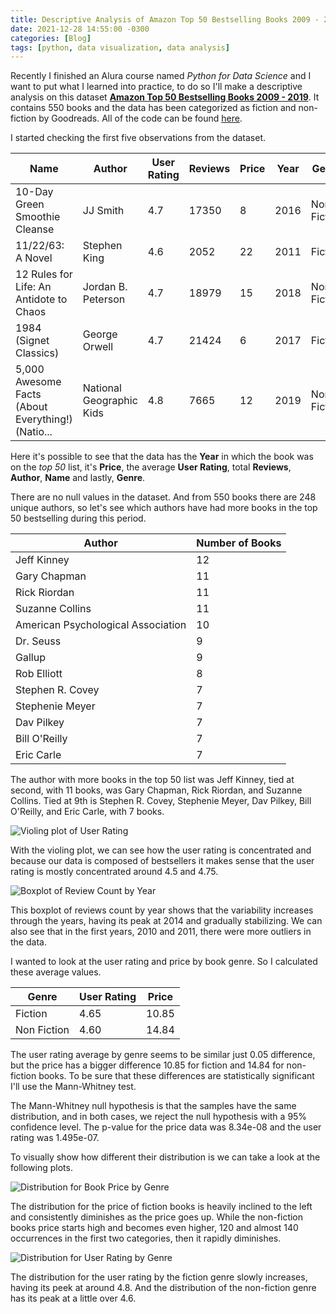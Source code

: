 ```yaml
---
title: Descriptive Analysis of Amazon Top 50 Bestselling Books 2009 - 2019
date: 2021-12-28 14:55:00 -0300
categories: [Blog]
tags: [python, data visualization, data analysis]
---
```


Recently I finished an Alura course named _Python for Data Science_ and I want to put what I learned into practice, to do so I'll make a descriptive analysis on this dataset [**Amazon Top 50 Bestselling Books 2009 - 2019**](https://www.kaggle.com/sootersaalu/amazon-top-50-bestselling-books-2009-2019). It contains 550 books and the data has been categorized as fiction and non-fiction by Goodreads. All of the code can be found [here](https://github.com/devmedeiros/Notebooks/blob/main/descriptive-analysis-of-amazon-top-50-bestsellers.ipynb).

I started checking the first five observations from the dataset.

| Name                                              | Author                   | User Rating | Reviews | Price | Year | Genre       |
|---------------------------------------------------|--------------------------|-------------|---------|-------|------|-------------|
| 10-Day Green Smoothie Cleanse                     | JJ Smith                 | 4.7         | 17350   | 8     | 2016 | Non Fiction |
| 11/22/63: A Novel                                 | Stephen King             | 4.6         | 2052    | 22    | 2011 | Fiction     |
| 12 Rules for Life: An Antidote to Chaos           | Jordan B. Peterson       | 4.7         | 18979   | 15    | 2018 | Non Fiction |
| 1984 (Signet Classics)                            | George Orwell            | 4.7         | 21424   | 6     | 2017 | Fiction     |
| 5,000 Awesome Facts (About Everything!) (Natio... | National Geographic Kids | 4.8         | 7665    | 12    | 2019 | Non Fiction |

Here it's possible to see that the data has the **Year** in which the book was on the _top 50_ list, it's **Price**, the average **User Rating**, total **Reviews**, **Author**, **Name** and lastly, **Genre**.

There are no null values in the dataset. And from 550 books there are 248 unique authors, so let's see which authors have had more books in the top 50 bestselling during this period.

| Author                             | Number of Books |
|------------------------------------|-----------------|
| Jeff Kinney                        | 12              |
| Gary Chapman                       | 11              |
| Rick Riordan                       | 11              |
| Suzanne Collins                    | 11              |
| American Psychological Association | 10              |
| Dr. Seuss                          | 9               |
| Gallup                             | 9               |
| Rob Elliott                        | 8               |
| Stephen R. Covey                   | 7               |
| Stephenie Meyer                    | 7               |
| Dav Pilkey	                       | 7               |
| Bill O'Reilly                      | 7               |
| Eric Carle	                       | 7               |

The author with more books in the top 50 list was Jeff Kinney, tied at second, with 11 books, was Gary Chapman, Rick Riordan, and Suzanne Collins. Tied at 9th is Stephen R. Covey, Stephenie Meyer, Dav Pilkey, Bill O'Reilly, and Eric Carle, with 7 books.

![Violing plot of User Rating](https://ik.imagekit.io/devmedeiros/violing_ur_vmTFo02uK.jpg?updatedAt=1640708039606)

With the violing plot, we can see how the user rating is concentrated and because our data is composed of bestsellers it makes sense that the user rating is mostly concentrated around 4.5 and 4.75.

![Boxplot of Review Count by Year](https://ik.imagekit.io/devmedeiros/boxplot_year_reviews_Pa1YGMhj2z1.jpg?updatedAt=1640708039777)

This boxplot of reviews count by year shows that the variability increases through the years, having its peak at 2014 and gradually stabilizing. We can also see that in the first years, 2010 and 2011, there were more outliers in the data.

I wanted to look at the user rating and price by book genre. So I calculated these average values.

| Genre       | User Rating | Price |
|-------------|-------------|-------|
| Fiction     | 4.65        | 10.85 |
| Non Fiction | 4.60        | 14.84 |

The user rating average by genre seems to be similar just 0.05 difference, but the price has a bigger difference 10.85 for fiction and 14.84 for non-fiction books. To be sure that these differences are statistically significant I'll use the Mann-Whitney test.

The Mann-Whitney null hypothesis is that the samples have the same distribution, and in both cases, we reject the null hypothesis with a 95% confidence level. The p-value for the price data was 8.34e-08 and the user rating was 1.495e-07.

To visually show how different their distribution is we can take a look at the following plots.

![Distribution for Book Price by Genre](https://ik.imagekit.io/devmedeiros/hist_price_qxT6fxEGQ.jpg?updatedAt=1640708039771)

The distribution for the price of fiction books is heavily inclined to the left and consistently diminishes as the price goes up. While the non-fiction books price starts high and becomes even higher, 120 and almost 140 occurrences in the first two categories, then it rapidly diminishes.

![Distribution for User Rating by Genre](https://ik.imagekit.io/devmedeiros/hist_ur_6YxOQ_Huz.jpg?updatedAt=1640708040024)

The distribution for the user rating by the fiction genre slowly increases, having its peek at around 4.8. And the distribution of the non-fiction genre has its peak at a little over 4.6.
